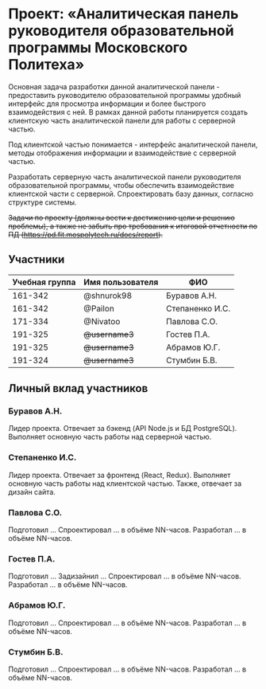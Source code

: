 # Проект: «Аналитическая панель руководителя образовательной программы Московского Политеха»

Основная задача разработки данной аналитической панели - предоставить руководителю образовательной программы удобный интерфейс для просмотра информации и более быстрого взаимодействия с ней. В рамках данной работы планируется создать клиентскую часть аналитической панели для работы с серверной частью. 

Под клиентской частью понимается - интерфейс аналитической панели, методы отображения информации и взаимодействие с серверной частью. 

Разработать серверную часть аналитической панели руководителя образовательной программы, чтобы обеспечить взаимодействие клиентской части с серверной. Спроектировать базу данных, согласно структуре системы. 

~~Задачи по проекту (должны вести к достижению цели и решению проблемы), а также не забыть про требования к итоговой отчетности по ПД (https://pd.fit.mospolytech.ru/docs/report).~~

## Участники

| Учебная группа | Имя пользователя | ФИО                      |
|----------------|------------------|--------------------------|
| 161-342        | @shnurok98       | Буравов А.Н.             |
| 161-342        | @Pailon          | Степаненко И.С.          |
| 171-334        | @Nivatoo         | Павлова С.О.             |
| 191-325        | ~~@username3~~   | Гостев П.А.              |
| 191-325        | ~~@username3~~   | Абрамов Ю.Г.             |
| 191-324        | ~~@username3~~   | Стумбин Б.В.             |

## Личный вклад участников

### Буравов А.Н.

Лидер проекта.
Отвечает за бэкенд (API Node.js и БД PostgreSQL).
Выполняет основную часть работы над серверной частью.

### Степаненко И.С.

Лидер проекта.
Отвечает за фронтенд (React, Redux).
Выполняет основную часть работы над клиентской частью. Также, отвечает за дизайн сайта.

### Павлова С.О.

Подготовил …
Спроектировал … в объёме NN-часов. Разработал … в объёме NN-часов.

### Гостев П.А.

Подготовил …
Задизайнил …
Спроектировал … в объёме NN-часов. Разработал … в объёме NN-часов.

### Абрамов Ю.Г.

Подготовил …
Спроектировал … в объёме NN-часов. Разработал … в объёме NN-часов.

### Стумбин Б.В.

Подготовил …
Спроектировал … в объёме NN-часов. Разработал … в объёме NN-часов.